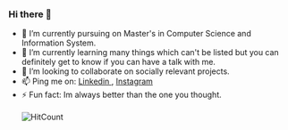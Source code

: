 ### Hi there 👋 

<!--
**Anjana97/Anjana97** is a ✨ _special_ ✨ repository because its `README.md` (this file) appears on your GitHub profile.


Here are s ome ideas to get you started: -->

- 🔭 I’m currently pursuing on Master's in Computer Science and Information System.
- 🌱 I’m currently learning many things which can't be listed but you can definitely get to know if you can have a talk with me.
- 👯 I’m looking to collaborate on socially relevant projects.
- 📫 Ping me on:   <a href= "www.linkedin.com/in/anjanageorge97"> Linkedin </a> , 
<a href="https://www.instagram.com/__anjana_george__/?hl=en"> Instagram </a>
- ⚡ Fun fact: Im always better than the one you thought.
\
\
![HitCount](http://hits.dwyl.com/Anjana97/Anjana97.svg)
